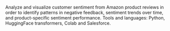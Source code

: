 Analyze and visualize customer sentiment from Amazon product reviews in order to identify patterns in negative feedback, sentiment trends over time, and product-specific sentiment performance.
Tools and languages: Python, HuggingFace transformers, Colab and Salesforce.

